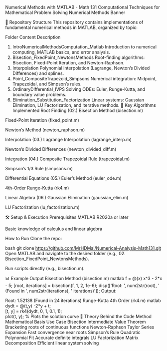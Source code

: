 Numerical Methods with MATLAB - Math 131
Computational Techniques for Mathematical Problem Solving
Numerical Methods Banner

📂 Repository Structure
This repository contains implementations of fundamental numerical methods in MATLAB, organized by topic:

Folder	Content Description
01. IntroNumericalMethodsComputation_Matlab	Introduction to numerical computing, MATLAB basics, and error analysis.
02. Bisection_FixedPoint_NewtonsMethods	Root-finding algorithms: Bisection, Fixed-Point Iteration, and Newton-Raphson.
03. Interpolation	Polynomial interpolation (Lagrange, Newton’s Divided Differences) and splines.
04. Point_CompositeTrapezoid_Simpsons	Numerical integration: Midpoint, Trapezoidal, and Simpson’s rules.
05. OrdinaryDifferential_IVPS	Solving ODEs: Euler, Runge-Kutta, and boundary value problems.
06. Elimination_Substitution_Factorization	Linear systems: Gaussian Elimination, LU Factorization, and iterative methods.
🚀 Key Algorithms Implemented
Root Finding (02.)
Bisection Method (bisection.m)

Fixed-Point Iteration (fixed_point.m)

Newton’s Method (newton_raphson.m)

Interpolation (03.)
Lagrange Interpolation (lagrange_interp.m)

Newton’s Divided Differences (newton_divided_diff.m)

Integration (04.)
Composite Trapezoidal Rule (trapezoidal.m)

Simpson’s 1/3 Rule (simpsons.m)

Differential Equations (05.)
Euler’s Method (euler_ode.m)

4th-Order Runge-Kutta (rk4.m)

Linear Algebra (06.)
Gaussian Elimination (gaussian_elim.m)

LU Factorization (lu_factorization.m)

🛠 Setup & Execution
Prerequisites
MATLAB R2020a or later

Basic knowledge of calculus and linear algebra

How to Run
Clone the repo:

bash
git clone https://github.com/MrHDMai/Numerical-Analysis-Math131.git
Open MATLAB and navigate to the desired folder (e.g., 02. Bisection_FixedPoint_NewtonsMethods).

Run scripts directly (e.g., bisection.m).

📊 Example Output
Bisection Method (bisection.m)
matlab
f = @(x) x^3 - 2*x - 5;
[root, iterations] = bisection(f, 1, 2, 1e-6);
disp(['Root: ', num2str(root), ' (Found in ', num2str(iterations), ' iterations)']);
Output:

Root: 1.52138 (Found in 24 iterations)
Runge-Kutta 4th Order (rk4.m)
matlab
dydt = @(t,y) -2*y + t;  
[t, y] = rk4(dydt, 0, 1, 0.1, 1);  
plot(t, y);  % Plots the solution curve
📝 Theory Behind the Code
Method	Mathematical Basis	Use Case
Bisection	Intermediate Value Theorem	Bracketing roots of continuous functions
Newton-Raphson	Taylor Series Expansion	Fast convergence near roots
Simpson’s Rule	Quadratic Polynomial Fit	Accurate definite integrals
LU Factorization	Matrix Decomposition	Efficient linear system solving
